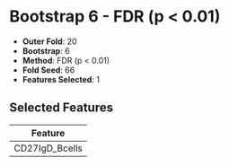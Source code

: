 # Bootstrap 6 - FDR (p < 0.01)

- **Outer Fold**: 20
- **Bootstrap**: 6
- **Method**: FDR (p < 0.01)
- **Fold Seed**: 66
- **Features Selected**: 1

## Selected Features

| Feature |
|---------|
| CD27IgD_Bcells |
